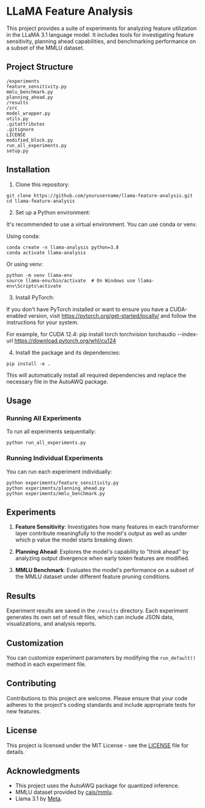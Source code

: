 # LLaMA Feature Analysis

This project provides a suite of experiments for analyzing feature utilization in the LLaMA 3.1 language model. It includes tools for investigating feature sensitivity, planning ahead capabilities, and benchmarking performance on a subset of the MMLU dataset.

## Project Structure
```
/experiments
feature_sensitivity.py
mmlu_benchmark.py
planning_ahead.py
/results
/src
model_wrapper.py
utils.py
.gitattributes
.gitignore
LICENSE
modified_block.py
run_all_experiments.py
setup.py
```
## Installation

1. Clone this repository:
```
git clone https://github.com/yourusername/llama-feature-analysis.git
cd llama-feature-analysis
```
2. Set up a Python environment:

It's recommended to use a virtual environment. You can use conda or venv.

Using conda:
```
conda create -n llama-analysis python=3.8
conda activate llama-analysis
```
Or using venv:
```
python -m venv llama-env
source llama-env/bin/activate  # On Windows use llama-env\Scripts\activate
```
3. Install PyTorch:

If you don't have PyTorch installed or want to ensure you have a CUDA-enabled version, visit https://pytorch.org/get-started/locally/ and follow the instructions for your system.

For example, for CUDA 12.4:
pip install torch torchvision torchaudio --index-url https://download.pytorch.org/whl/cu124

4. Install the package and its dependencies:
```
pip install -e .
```
This will automatically install all required dependencies and replace the necessary file in the AutoAWQ package.

## Usage

### Running All Experiments

To run all experiments sequentially:
```
python run_all_experiments.py
```

### Running Individual Experiments

You can run each experiment individually:
```
python experiments/feature_sensitivity.py
python experiments/planning_ahead.py
python experiments/mmlu_benchmark.py
```

## Experiments

1. **Feature Sensitivity**: Investigates how many features in each transformer layer contribute meaningfully to the model's output as well as under which p value the model starts breaking down.

2. **Planning Ahead**: Explores the model's capability to "think ahead" by analyzing output divergence when early token features are modified.

3. **MMLU Benchmark**: Evaluates the model's performance on a subset of the MMLU dataset under different feature pruning conditions.

## Results

Experiment results are saved in the `/results` directory. Each experiment generates its own set of result files, which can include JSON data, visualizations, and analysis reports.

## Customization

You can customize experiment parameters by modifying the `run_default()` method in each experiment file.

## Contributing

Contributions to this project are welcome. Please ensure that your code adheres to the project's coding standards and include appropriate tests for new features.

## License

This project is licensed under the MIT License - see the [LICENSE](LICENSE) file for details.

## Acknowledgments

- This project uses the AutoAWQ package for quantized inference.
- MMLU dataset provided by [cais/mmlu](https://huggingface.co/datasets/cais/mmlu).
- Llama 3.1 by [Meta](https://ai.meta.com/blog/meta-llama-3-1/).